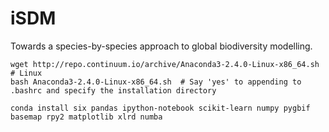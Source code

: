 # iSDM
Towards a species-by-species approach to global biodiversity modelling.

```
wget http://repo.continuum.io/archive/Anaconda3-2.4.0-Linux-x86_64.sh  # Linux
bash Anaconda3-2.4.0-Linux-x86_64.sh  # Say 'yes' to appending to .bashrc and specify the installation directory
```


```
conda install six pandas ipython-notebook scikit-learn numpy pygbif basemap rpy2 matplotlib xlrd numba
```
